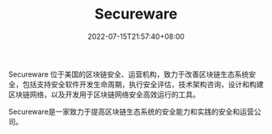 ﻿---
weight: 
title: "Secureware"
description: "Secureware 位于美国的区块链安全、运营机构，致力于改善区块链生态系统安全，包括支持安全软件开发生命周期，执行安全评估，技术架构咨询，设计和构建区块链网络，以及开发用于区..."
date: 2022-07-15T21:57:40+08:00
lastmod: 2022-07-15T16:45:40+08:00
draft: false
authors: ["浮尘"]
featuredImage: "secureware.jpg"
link: "https://secureware.io/"
tags: ["安全机构","Secureware"]
categories: ["navigation"]
navigation: ["安全机构"]
lightgallery: true
toc: true
pinned: false
recommend: false
recommend1: false
---
Secureware 位于美国的区块链安全、运营机构，致力于改善区块链生态系统安全，包括支持安全软件开发生命周期，执行安全评估，技术架构咨询，设计和构建区块链网络，以及开发用于区块链网络安全高效运行的工具。

Secureware是一家致力于提高区块链生态系统的安全能力和实践的安全和运营公司。